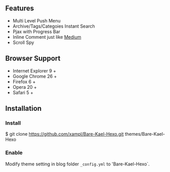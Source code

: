 

## Features

 - Multi Level Push Menu 
 - Archive/Tags/Categoies Instant Search
 - Pjax with Progress Bar
 - Inline Comment just like [Medium](http://medium.com/)
 - Scroll Spy

## Browser Support

 - Internet Explorer 9 +
 - Google Chrome 26 +
 - Firefox 6 +
 - Opera 20 +
 - Safari 5 +

 
## Installation

### Install

$ git clone https://github.com/xampl/Bare-Kael-Hexo.git themes/Bare-Kael-Hexo
### Enable

Modify theme setting in blog folder `_config.yml` to 'Bare-Kael-Hexo`.

